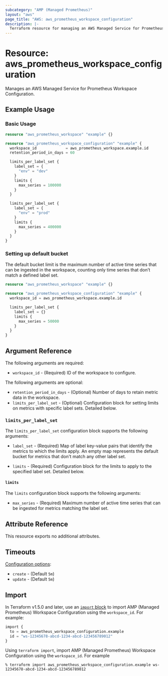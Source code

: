 ```yaml
---
subcategory: "AMP (Managed Prometheus)"
layout: "aws"
page_title: "AWS: aws_prometheus_workspace_configuration"
description: |-
  Terraform resource for managing an AWS Managed Service for Prometheus Workspace Configuration.
---
```

# Resource: aws_prometheus_workspace_configuration

Manages an AWS Managed Service for Prometheus Workspace Configuration.

## Example Usage

### Basic Usage

```terraform
resource "aws_prometheus_workspace" "example" {}

resource "aws_prometheus_workspace_configuration" "example" {
  workspace_id             = aws_prometheus_workspace.example.id
  retention_period_in_days = 60

  limits_per_label_set {
    label_set = {
      "env" = "dev"
    }
    limits {
      max_series = 100000
    }
  }

  limits_per_label_set {
    label_set = {
      "env" = "prod"
    }
    limits {
      max_series = 400000
    }
  }
}
```

### Setting up default bucket

The default bucket limit is the maximum number of active time series that can be
ingested in the workspace, counting only time series that don’t match a defined
label set.

```terraform
resource "aws_prometheus_workspace" "example" {}

resource "aws_prometheus_workspace_configuration" "example" {
  workspace_id = aws_prometheus_workspace.example.id

  limits_per_label_set {
    label_set = {}
    limits {
      max_series = 50000
    }
  }
}
```

## Argument Reference

The following arguments are required:

* `workspace_id` - (Required) ID of the workspace to configure.

The following arguments are optional:

* `retention_period_in_days` - (Optional) Number of days to retain metric data in the workspace.
* `limits_per_label_set` - (Optional) Configuration block for setting limits on metrics with specific label sets. Detailed below.

### `limits_per_label_set`

The `limits_per_label_set` configuration block supports the following arguments:

* `label_set` - (Required) Map of label key-value pairs that identify the metrics to which the limits apply. An empty map represents the default bucket for metrics that don't match any other label set.

* `limits` - (Required) Configuration block for the limits to apply to the specified label set. Detailed below.

#### `limits`

The `limits` configuration block supports the following arguments:

* `max_series` - (Required) Maximum number of active time series that can be ingested for metrics matching the label set.

## Attribute Reference

This resource exports no additional attributes.

## Timeouts

[Configuration options](https://developer.hashicorp.com/terraform/language/resources/syntax#operation-timeouts):

* `create` - (Default `5m`)
* `update` - (Default `5m`)

## Import

In Terraform v1.5.0 and later, use an [`import` block](https://developer.hashicorp.com/terraform/language/import) to import AMP (Managed Prometheus) Workspace Configuration using the `workspace_id`. For example:

```terraform
import {
  to = aws_prometheus_workspace_configuration.example
  id = "ws-12345678-abcd-1234-abcd-123456789012"
}
```

Using `terraform import`, import AMP (Managed Prometheus) Workspace Configuration using the `workspace_id`. For example

```console
% terraform import aws_prometheus_workspace_configuration.example ws-12345678-abcd-1234-abcd-123456789012
```
